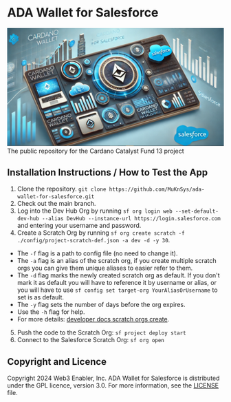 # ADA Wallet for Salesforce

![](documentation-and-images/ADA-Wallet-for-Salesforce-thumbnail.png)
The public repository for the Cardano Catalyst Fund 13 project


## Installation Instructions / How to Test the App

1. Clone the repository. `git clone https://github.com/MuKnSys/ada-wallet-for-salesforce.git`
2. Check out the main branch.
3. Log into the Dev Hub Org by running `sf org login web --set-default-dev-hub --alias DevHub --instance-url https://login.salesforce.com` and entering your username and password.
4. Create a Scratch Org by running `sf org create scratch -f ./config/project-scratch-def.json -a dev -d -y 30`.
* The `-f` flag is a path to config file (no need to change it).
* The `-a` flag is an alias of the scratch org, if you create multiple scratch orgs you can give them unique aliases to easier refer to them.
* The `-d` flag marks the newly created scratch org as default. If you don't mark it as default you will have to reference it by username or alias, or you will have to use `sf config set target-org YourAliasOrUsername` to set is as default.
* The `-y` flag sets the number of days before the org expires.
* Use the `-h` flag for help.
* For more details: [developer docs scratch orgs create](https://developer.salesforce.com/docs/atlas.en-us.sfdx_dev.meta/sfdx_dev/sfdx_dev_scratch_orgs_create.htm).
5. Push the code to the Scratch Org: `sf project deploy start`
6. Connect to the Salesforce Scratch Org: `sf org open`


## Copyright and Licence

Copyright 2024 Web3 Enabler, Inc. ADA Wallet for Salesforce is distributed under the GPL licence, version 3.0. For more information, see the [LICENSE](LICENSE) file.
